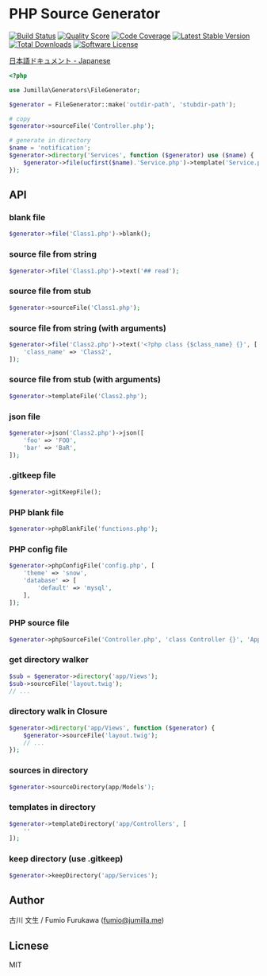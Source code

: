 
# PHP Source Generator

[![Build Status](https://travis-ci.org/jumilla/php-source-generator.svg)](https://travis-ci.org/jumilla/php-source-generator)
[![Quality Score](https://scrutinizer-ci.com/g/jumilla/php-source-generator/badges/quality-score.png?b=master)](https://scrutinizer-ci.com/g/jumilla/php-source-generator)
[![Code Coverage](https://scrutinizer-ci.com/g/jumilla/php-source-generator/badges/coverage.png?b=master)](https://scrutinizer-ci.com/g/jumilla/php-source-generator/)
[![Latest Stable Version](https://poser.pugx.org/jumilla/source-generator/v/stable.svg)](https://packagist.org/packages/jumilla/source-generator)
[![Total Downloads](https://poser.pugx.org/jumilla/source-generator/d/total.svg)](https://packagist.org/packages/jumilla/source-generator)
[![Software License](https://poser.pugx.org/jumilla/source-generator/license.svg)](https://packagist.org/packages/jumilla/source-generator)

[日本語ドキュメント - Japanese](readme-ja.md)

```php
<?php

use Jumilla\Generators\FileGenerator;

$generator = FileGenerator::make('outdir-path', 'stubdir-path');

# copy
$generator->sourceFile('Controller.php');

# generate in directory
$name = 'notification';
$generator->directory('Services', function ($generator) use ($name) {
    $generator->file(ucfirst($name).'Service.php')->template('Service.php');
});

```

## API

### blank file

```php
$generator->file('Class1.php')->blank();
```

### source file from string

```php
$generator->file('Class1.php')->text('## read');
```

### source file from stub

```php
$generator->sourceFile('Class1.php');
```

### source file from string (with arguments)

```php
$generator->file('Class2.php')->text('<?php class {$class_name} {}', [
    'class_name' => 'Class2',
]);
```

### source file from stub (with arguments)

```php
$generator->templateFile('Class2.php');
```

### json file

```php
$generator->json('Class2.php')->json([
    'foo' => 'FOO',
    'bar' => 'BaR',
]);
```

### .gitkeep file

```php
$generator->gitKeepFile();
```

### PHP blank file

```php
$generator->phpBlankFile('functions.php');
```

### PHP config file

```php
$generator->phpConfigFile('config.php', [
    'theme' => 'snow',
    'database' => [
        'default' => 'mysql',
    ],
]);
```

### PHP source file

```php
$generator->phpSourceFile('Controller.php', 'class Controller {}', 'App\Http\Controllers');
```

### get directory walker

```php
$sub = $generator->directory('app/Views');
$sub->sourceFile('layout.twig');
// ...
```

### directory walk in Closure

```php
$generator->directory('app/Views', function ($generator) {
    $generator->sourceFile('layout.twig');
    // ...
});
```

### sources in directory

```php
$generator->sourceDirectory(app/Models');
```

### templates in directory

```php
$generator->templateDirectory('app/Controllers', [
    ''
]);
```

### keep directory (use .gitkeep)

```php
$generator->keepDirectory('app/Services');
```

## Author

古川 文生 / Fumio Furukawa (fumio@jumilla.me)

## Licnese

MIT
